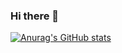 ### Hi there 👋

[![Anurag's GitHub stats](https://github-readme-stats.vercel.app/api?username=DilemmaRabbit&show_icons=true&theme=tokyonight&count_private=true)](https://github.com/anuraghazra/github-readme-stats)



<!--
**DilemmaRabbit/DilemmaRabbit** is a ✨ _special_ ✨ repository because its `README.md` (this file) appears on your GitHub profile.

Here are some ideas to get you started:

- 🔭 I’m currently working on ...
- 🌱 I’m currently learning ...
- 👯 I’m looking to collaborate on ...
- 🤔 I’m looking for help with ...
- 💬 Ask me about ...
- 📫 How to reach me: ...
- 😄 Pronouns: ...
- ⚡ Fun fact: ...
-->
